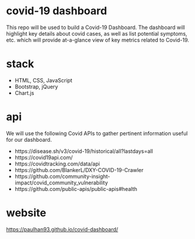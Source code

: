 # covid-19 dashboard
This repo will be used to build a Covid-19 Dashboard. The dashboard will highlight key details about covid cases, as well as list potential symptoms, etc. which will provide at-a-glance view of key metrics related to Covid-19.

# stack
<ul>
  <li>HTML, CSS, JavaScript</li>
  <li>Bootstrap, jQuery</li>
  <li>Chart.js</li>
</ul>

# api
We will use the following Covid APIs to gather pertinent information useful for our dashboard.
<ul>
  <li>https://disease.sh/v3/covid-19/historical/all?lastdays=all</li>
  <li>https://covid19api.com/</li>
  <li>https://covidtracking.com/data/api</li>
  <li>https://github.com/BlankerL/DXY-COVID-19-Crawler</li>
  <li>https://github.com/community-insight-impact/covid_community_vulnerability</li>
  <li>https://github.com/public-apis/public-apis#health</li>
</ul>

# website
https://paulhan93.github.io/covid-dashboard/
